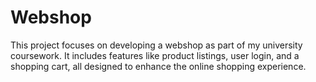 # Webshop
 This project focuses on developing a webshop as part of my university coursework. It includes features like product listings, user login, and a shopping cart, all designed to enhance the online shopping experience.
